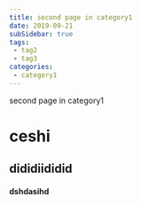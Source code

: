 ```yaml
---
title: second page in category1
date: 2019-09-21
subSidebar: true
tags:
 - tag2
 - tag3
categories:
 - category1
---
```


second page in category1

# ceshi

## dididiididid

#### dshdasihd